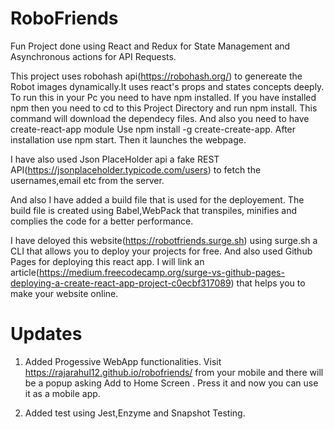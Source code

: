 # RoboFriends

Fun Project done using React and Redux for State Management and Asynchronous actions for API Requests.

This project uses robohash api(https://robohash.org/) to genereate the Robot images dynamically.It uses react's props and states concepts deeply. To run this in your Pc you need to have npm installed. If you have installed npm then you need to cd to this Project Directory and run npm install. This command will download the dependecy files. And also you need to have create-react-app module Use npm install -g create-create-app. After installation use npm start. Then it launches the webpage.

I have also used Json PlaceHolder api a fake REST API(https://jsonplaceholder.typicode.com/users) to fetch the usernames,email etc from the server.

And also I have added a build file that is used for the deployement. The build file is created using Babel,WebPack that transpiles, minifies and complies the code for a better performance.

I have deloyed this website(https://robotfriends.surge.sh) using surge.sh a CLI that allows you to deploy your projects for free. And also used Github Pages for deploying this react app. I will link an article(https://medium.freecodecamp.org/surge-vs-github-pages-deploying-a-create-react-app-project-c0ecbf317089) that helps you to make your website online.

# Updates

1. Added Progessive WebApp functionalities. Visit https://rajarahul12.github.io/robofriends/ from your mobile and there will be a popup asking Add to Home Screen . Press it and now you can use it as a mobile app.

2. Added test using Jest,Enzyme and Snapshot Testing.
